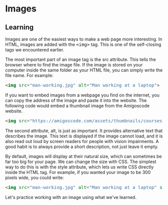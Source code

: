 <style>
code, pre {
  font-size: 0.9rem;
}
</style>

# Images

## Learning
Images are one of the easiest ways to make a web page more interesting. In HTML, images are added with the ```<img>``` tag. This is one of the self-closing tags we encountered earlier.

The most important part of an image tag is the src attribute. This tells the browser where to find the image file. If the image is stored on your computer inside the same folder as your HTML file, you can simply write the file name. For example:

```html
<img src="man-working.jpg" alt="Man working at a laptop">
```

If you want to embed images from a webpage you find on the internet, you can copy the address of the image and paste it into the website. The following code would embed a thumbnail image from the Amigoscode website.

```html
<img src="https://amigoscode.com/assets/thumbnails/courses/linux-fundamentals.webp" alt="Linux Course Thumbnail">
```
The second attribute, alt, is just as important. It provides alternative text that describes the image. This text is displayed if the image cannot load, and it is also read out loud by screen readers for people with vision impairments. A good habit is to always provide a short description, not just leave it empty.

By default, images will display at their natural size, which can sometimes be far too big for your page. We can change the size with CSS. The simplest way to do this is with the style attribute, which lets us write CSS directly inside the HTML tag. For example, if you wanted your image to be 300 pixels wide, you could write:

```html
<img src="man-working.jpg" alt="Man working at a laptop" style="width: 300px;">
```

Let's practice working with an image using what we've learned.